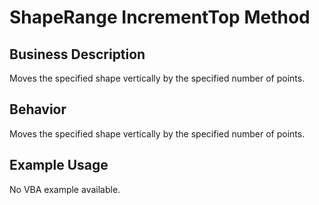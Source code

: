 # ShapeRange IncrementTop Method

## Business Description
Moves the specified shape vertically by the specified number of points.

## Behavior
Moves the specified shape vertically by the specified number of points.

## Example Usage
No VBA example available.